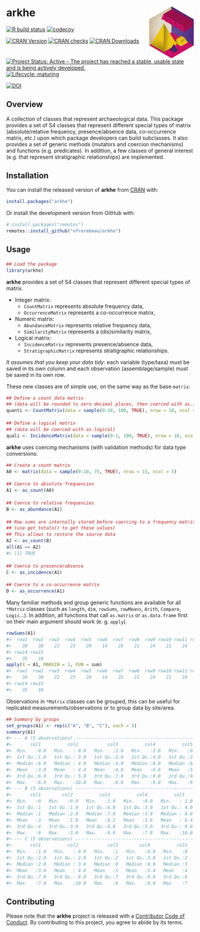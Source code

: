 
<!-- README.md is generated from README.Rmd. Please edit that file -->

# arkhe <img width=120px src="man/figures/logo.png" align="right" />

<!-- badges: start -->

[![R build
status](https://github.com/nfrerebeau/arkhe/workflows/R-CMD-check/badge.svg)](https://github.com/nfrerebeau/arkhe/actions)
[![codecov](https://codecov.io/gh/nfrerebeau/arkhe/branch/master/graph/badge.svg)](https://codecov.io/gh/nfrerebeau/arkhe)

[![CRAN
Version](http://www.r-pkg.org/badges/version/arkhe)](https://cran.r-project.org/package=arkhe)
[![CRAN
checks](https://cranchecks.info/badges/worst/arkhe)](https://cran.r-project.org/web/checks/check_results_arkhe.html)
[![CRAN
Downloads](http://cranlogs.r-pkg.org/badges/arkhe)](https://cran.r-project.org/package=arkhe)

[![Project Status: Active – The project has reached a stable, usable
state and is being actively
developed.](https://www.repostatus.org/badges/latest/active.svg)](https://www.repostatus.org/#active)
[![Lifecycle:
maturing](https://img.shields.io/badge/lifecycle-maturing-blue.svg)](https://www.tidyverse.org/lifecycle/#maturing)

[![DOI](https://zenodo.org/badge/DOI/10.5281/zenodo.3526659.svg)](https://doi.org/10.5281/zenodo.3526659)
<!-- badges: end -->

## Overview

A collection of classes that represent archaeological data. This package
provides a set of S4 classes that represent different special types of
matrix (absolute/relative frequency, presence/absence data,
co-occurrence matrix, etc.) upon which package developers can build
subclasses. It also provides a set of generic methods (mutators and
coercion mechanisms) and functions (e.g. predicates). In addition, a few
classes of general interest (e.g. that represent stratigraphic
relationships) are implemented.

## Installation

You can install the released version of **arkhe** from
[CRAN](https://CRAN.R-project.org) with:

``` r
install.packages("arkhe")
```

Or install the development version from GitHub with:

``` r
# install.packages("remotes")
remotes::install_github("nfrerebeau/arkhe")
```

## Usage

``` r
## Load the package
library(arkhe)
```

**arkhe** provides a set of S4 classes that represent different special
types of matrix.

  - Integer matrix:
      - `CountMatrix` represents absolute frequency data,
      - `OccurrenceMatrix` represents a co-occurrence matrix,
  - Numeric matrix:
      - `AbundanceMatrix` represents relative frequency data,
      - `SimilarityMatrix` represents a (dis)similarity matrix,
  - Logical matrix:
      - `IncidenceMatrix` represents presence/absence data,
      - `StratigraphicMatrix` represents stratigraphic relationships.

*It assumes that you keep your data tidy*: each variable (type/taxa)
must be saved in its own column and each observation (assemblage/sample)
must be saved in its own row.

These new classes are of simple use, on the same way as the base
`matrix`:

``` r
## Define a count data matrix
## (data will be rounded to zero decimal places, then coerced with as.integer)
quanti <- CountMatrix(data = sample(0:10, 100, TRUE), nrow = 10, ncol = 10)

## Define a logical matrix
## (data will be coerced with as.logical)
quali <- IncidenceMatrix(data = sample(0:1, 100, TRUE), nrow = 10, ncol = 10)
```

**arkhe** uses coercing mechanisms (with validation methods) for data
type conversions:

``` r
## Create a count matrix
A0 <- matrix(data = sample(0:10, 75, TRUE), nrow = 15, ncol = 5)

## Coerce to absolute frequencies
A1 <- as_count(A0)

## Coerce to relative frequencies
B <- as_abundance(A1)

## Row sums are internally stored before coercing to a frequency matrix
## (use get_totals() to get these values)
## This allows to restore the source data
A2 <- as_count(B)
all(A1 == A2)
#> [1] TRUE

## Coerce to presence/absence
C <- as_incidence(A1)

## Coerce to a co-occurrence matrix
D <- as_occurrence(A1)
```

Many familiar methods and group generic functions are available for all
`*Matrix` classes (such as `length`, `dim`, `rowSums`, `rowMeans`,
`Arith`, `Compare`, `Logic`…). In addition, all functions that call
`as.matrix` or `as.data.frame` first on their main argument should work
(e. g. `apply`).

``` r
rowSums(A1)
#>  row1  row2  row3  row4  row5  row6  row7  row8  row9 row10 row11 row12 row13 
#>    30    30    22    23    20    14    25    21    24    21    24    15    22 
#> row14 row15 
#>    35    18
apply(X = A1, MARGIN = 1, FUN = sum)
#>  row1  row2  row3  row4  row5  row6  row7  row8  row9 row10 row11 row12 row13 
#>    30    30    22    23    20    14    25    21    24    21    24    15    22 
#> row14 row15 
#>    35    18
```

Observations in `*Matrix` classes can be grouped, this can be useful for
replicated measurements/observations or to group data by site/area.

``` r
## Summary by groups
set_groups(A1) <- rep(c("A", "B", "C"), each = 5)
summary(A1)
#> --- A (5 observations) ---------------------------------------------------------
#>       col1          col2           col3          col4          col5    
#>  Min.   :0.0   Min.   : 0.0   Min.   :2.0   Min.   :3.0   Min.   :0.0  
#>  1st Qu.:1.0   1st Qu.: 3.0   1st Qu.:3.0   1st Qu.:4.0   1st Qu.:3.0  
#>  Median :6.0   Median : 4.0   Median :4.0   Median :8.0   Median :6.0  
#>  Mean   :3.8   Mean   : 4.4   Mean   :4.8   Mean   :6.6   Mean   :5.4  
#>  3rd Qu.:6.0   3rd Qu.: 5.0   3rd Qu.:7.0   3rd Qu.:9.0   3rd Qu.:9.0  
#>  Max.   :6.0   Max.   :10.0   Max.   :8.0   Max.   :9.0   Max.   :9.0  
#> --- B (5 observations) ---------------------------------------------------------
#>       col1        col2          col3          col4          col5     
#>  Min.   :0   Min.   :0.0   Min.   :1.0   Min.   :0.0   Min.   : 1.0  
#>  1st Qu.:1   1st Qu.:1.0   1st Qu.:6.0   1st Qu.:3.0   1st Qu.: 4.0  
#>  Median :1   Median :2.0   Median :7.0   Median :3.0   Median : 8.0  
#>  Mean   :3   Mean   :1.8   Mean   :6.2   Mean   :3.6   Mean   : 6.4  
#>  3rd Qu.:4   3rd Qu.:3.0   3rd Qu.:8.0   3rd Qu.:5.0   3rd Qu.: 9.0  
#>  Max.   :9   Max.   :3.0   Max.   :9.0   Max.   :7.0   Max.   :10.0  
#> --- C (5 observations) ---------------------------------------------------------
#>       col1          col2           col3        col4          col5  
#>  Min.   :1.0   Min.   : 0.0   Min.   :1   Min.   :0.0   Min.   :0  
#>  1st Qu.:2.0   1st Qu.: 2.0   1st Qu.:2   1st Qu.:3.0   1st Qu.:2  
#>  Median :2.0   Median : 3.0   Median :6   Median :6.0   Median :5  
#>  Mean   :3.8   Mean   : 4.6   Mean   :5   Mean   :5.4   Mean   :4  
#>  3rd Qu.:7.0   3rd Qu.: 8.0   3rd Qu.:7   3rd Qu.:9.0   3rd Qu.:6  
#>  Max.   :7.0   Max.   :10.0   Max.   :9   Max.   :9.0   Max.   :7
```

## Contributing

Please note that the **arkhe** project is released with a [Contributor
Code of
Conduct](https://github.com/nfrerebeau/arkhe/blob/master/.github/CODE_OF_CONDUCT.md).
By contributing to this project, you agree to abide by its terms.
